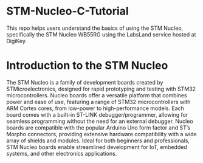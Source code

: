 # STM-Nucleo-C-Tutorial
This repo helps users understand the basics of using the STM Nucleo, specifically the STM Nucleo WB55RG using the LabsLand service hosted at DigiKey.

# Introduction to the STM Nucleo
The STM Nucleo is a family of development boards created by STMicroelectronics, designed for rapid prototyping and testing with STM32 microcontrollers. Nucleo boards offer a versatile platform that combines power and ease of use, featuring a range of STM32 microcontrollers with ARM Cortex cores, from low-power to high-performance models. Each board comes with a built-in ST-LINK debugger/programmer, allowing for seamless programming without the need for an external debugger. Nucleo boards are compatible with the popular Arduino Uno form factor and ST’s Morpho connectors, providing extensive hardware compatibility with a wide array of shields and modules. Ideal for both beginners and professionals, STM Nucleo boards enable streamlined development for IoT, embedded systems, and other electronics applications.



